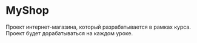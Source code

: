 # MyShop

Проект интернет-магазина, который разрабатывается в рамках курса. Проект будет дорабатываться на каждом уроке.

